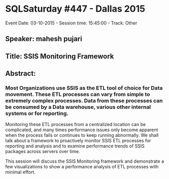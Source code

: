 # SQLSaturday #447 - Dallas 2015
Event Date: 03-10-2015 - Session time: 15:45:00 - Track: Other
## Speaker: mahesh pujari
## Title: SSIS Monitoring Framework
## Abstract:
### Most Organizations use SSIS as the ETL tool of choice for Data movement. These ETL processes can vary from simple to extremely complex processes. Data from these processes can be consumed by a Data warehouse, various other internal systems or for reporting.
 
Monitoring these ETL processes from a centralized location can be complicated, and many times performance issues only become apparent when the process fails or continues to keep running abnormally. 
We shall talk about a framework to proactively monitor SSIS ETL processes for reporting and analysis and to examine performance trends of SSIS packages across servers over time.
 
This session will discuss the SSIS Monitoring framework and demonstrate a few visualizations to show a performance analysis of ETL processes with minimal effort.

